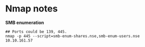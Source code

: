 # Nmap notes

__SMB enumeration__

```
## Ports could be 139, 445.
nmap -p 445 --script=smb-enum-shares.nse,smb-enum-users.nse 10.10.161.57
```